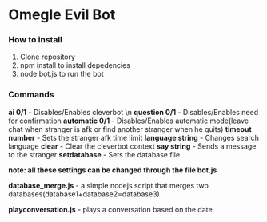 # Omegle Evil Bot

### How to install

1. Clone repository
2. npm install to install depedencies
3. node bot.js to run the bot

### Commands

**ai 0/1** - Disables/Enables cleverbot \n
**question 0/1** - Disables/Enables need for confirmation
**automatic 0/1** - Disables/Enables automatic mode(leave chat when stranger is afk or find another stranger when he quits)
**timeout number** - Sets the stranger afk time limit
**language string** - Changes search language
**clear** - Clear the cleverbot context
**say string** - Sends a message to the stranger
**setdatabase** - Sets the database file

**note: all these settings can be changed through the file bot.js**

**database_merge.js** - a simple nodejs script that merges two databases(database1+database2=database3)

**playconversation.js** - plays a conversation based on the date
 
